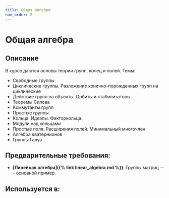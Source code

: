 ```yaml
---
title: Общая алгебра
nav_order: 2
---
```


# Общая алгебра


## Описание 
В курсе даются основы теории групп, колец и полей.
Темы:
- Свободные группы
- Циклические группы. Разложение конечно-порожденных групп на циклические
- Действие групп на объекты. Орбиты и стабилизаторы
- Теоремы Силова
- Коммутанты групп
- Простые группы
- Кольца. Идеалы. Факторкольца.
- Модули над кольцами
- Простые поля. Расширения полей. Минимальный многочлен
- Алгебра кватернионов
- Группы Галуа


## Предварительные требования:

- **[Линейная алгебра]({% link linear_algebra.md %})**: Группы матриц --- основной пример.



## Используется в:
